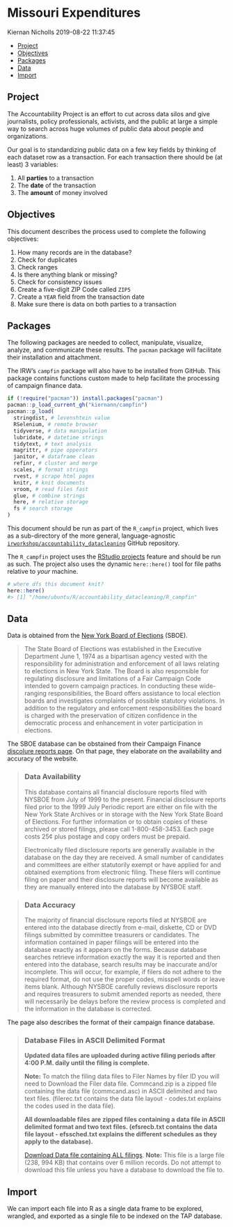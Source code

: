 Missouri Expenditures
================
Kiernan Nicholls
2019-08-22 11:37:45

  - [Project](#project)
  - [Objectives](#objectives)
  - [Packages](#packages)
  - [Data](#data)
  - [Import](#import)

<!-- Place comments regarding knitting here -->

## Project

The Accountability Project is an effort to cut across data silos and
give journalists, policy professionals, activists, and the public at
large a simple way to search across huge volumes of public data about
people and organizations.

Our goal is to standardizing public data on a few key fields by thinking
of each dataset row as a transaction. For each transaction there should
be (at least) 3 variables:

1.  All **parties** to a transaction
2.  The **date** of the transaction
3.  The **amount** of money involved

## Objectives

This document describes the process used to complete the following
objectives:

1.  How many records are in the database?
2.  Check for duplicates
3.  Check ranges
4.  Is there anything blank or missing?
5.  Check for consistency issues
6.  Create a five-digit ZIP Code called `ZIP5`
7.  Create a `YEAR` field from the transaction date
8.  Make sure there is data on both parties to a transaction

## Packages

The following packages are needed to collect, manipulate, visualize,
analyze, and communicate these results. The `pacman` package will
facilitate their installation and attachment.

The IRW’s `campfin` package will also have to be installed from GitHub.
This package contains functions custom made to help facilitate the
processing of campaign finance data.

``` r
if (!require("pacman")) install.packages("pacman")
pacman::p_load_current_gh("kiernann/campfin")
pacman::p_load(
  stringdist, # levenshtein value
  RSelenium, # remote browser
  tidyverse, # data manipulation
  lubridate, # datetime strings
  tidytext, # text analysis
  magrittr, # pipe opperators
  janitor, # dataframe clean
  refinr, # cluster and merge
  scales, # format strings
  rvest, # scrape html pages
  knitr, # knit documents
  vroom, # read files fast
  glue, # combine strings
  here, # relative storage
  fs # search storage 
)
```

This document should be run as part of the `R_campfin` project, which
lives as a sub-directory of the more general, language-agnostic
[`irworkshop/accountability_datacleaning`](https://github.com/irworkshop/accountability_datacleaning "TAP repo")
GitHub repository.

The `R_campfin` project uses the [RStudio
projects](https://support.rstudio.com/hc/en-us/articles/200526207-Using-Projects "Rproj")
feature and should be run as such. The project also uses the dynamic
`here::here()` tool for file paths relative to *your* machine.

``` r
# where dfs this document knit?
here::here()
#> [1] "/home/ubuntu/R/accountability_datacleaning/R_campfin"
```

## Data

Data is obtained from the [New York Board of
Elections](https://www.elections.ny.gov/INDEX.html) (SBOE).

> The State Board of Elections was established in the Executive
> Department June 1, 1974 as a bipartisan agency vested with the
> responsibility for administration and enforcement of all laws relating
> to elections in New York State. The Board is also responsible for
> regulating disclosure and limitations of a Fair Campaign Code intended
> to govern campaign practices. In conducting these wide-ranging
> responsibilities, the Board offers assistance to local election boards
> and investigates complaints of possible statutory violations. In
> addition to the regulatory and enforcement responsibilities the board
> is charged with the preservation of citizen confidence in the
> democratic process and enhancement in voter participation in
> elections.

The SBOE database can be obstained from their Campaign Finance
[discolure reports
page](https://www.elections.ny.gov/CFViewReports.html). On that page,
they elaborate on the availability and accuracy of the website.

> ### Data Availability
> 
> This database contains all financial disclosure reports filed with
> NYSBOE from July of 1999 to the present. Financial disclosure reports
> filed prior to the 1999 July Periodic report are either on file with
> the New York State Archives or in storage with the New York State
> Board of Elections. For further information or to obtain copies of
> these archived or stored filings, please call 1-800-458-3453. Each
> page costs 25¢ plus postage and copy orders must be prepaid.
> 
> Electronically filed disclosure reports are generally available in the
> database on the day they are received. A small number of candidates
> and committees are either statutorily exempt or have applied for and
> obtained exemptions from electronic filing. These filers will continue
> filing on paper and their disclosure reports will become available as
> they are manually entered into the database by NYSBOE staff.

> ### Data Accuracy
> 
> The majority of financial disclosure reports filed at NYSBOE are
> entered into the database directly from e-mail, diskette, CD or DVD
> filings submitted by committee treasurers or candidates. The
> information contained in paper filings will be entered into the
> database exactly as it appears on the forms. Because database searches
> retrieve information exactly the way it is reported and then entered
> into the database, search results may be inaccurate and/or incomplete.
> This will occur, for example, if filers do not adhere to the required
> format, do not use the proper codes, misspell words or leave items
> blank. Although NYSBOE carefully reviews disclosure reports and
> requires treasurers to submit amended reports as needed, there will
> necessarily be delays before the review process is completed and the
> information in the database is corrected.

The page also describes the format of their campaign finance database.

> ### Database Files in ASCII Delimited Format
> 
> **Updated data files are uploaded during active filing periods after
> 4:00 P.M. daily until the filing is complete.**
> 
> **Note:** To match the filing data files to Filer Names by filer ID
> you will need to Download the Filer data file. Commcand.zip is a
> zipped file containing the data file (commcand.asc) in ASCII delimited
> and two text files. (filerec.txt contains the data file layout -
> codes.txt explains the codes used in the data file).
> 
> **All downloadable files are zipped files containing a data file in
> ASCII delimited format and two text files. (efsrecb.txt contains the
> data file layout - efssched.txt explains the different schedules as
> they apply to the database).**
> 
> [Download Data file containing ALL
> filings](https://www.elections.ny.gov/NYSBOE/download/ZipDataFiles/ALL_REPORTS.zip).
> **Note:** This file is a large file (238, 994 KB) that contains over 6
> million records. Do not attempt to download this file unless you have
> a database to download the file to.

## Import

We can import each file into R as a single data frame to be explored,
wrangled, and exported as a single file to be indexed on the TAP
database.
